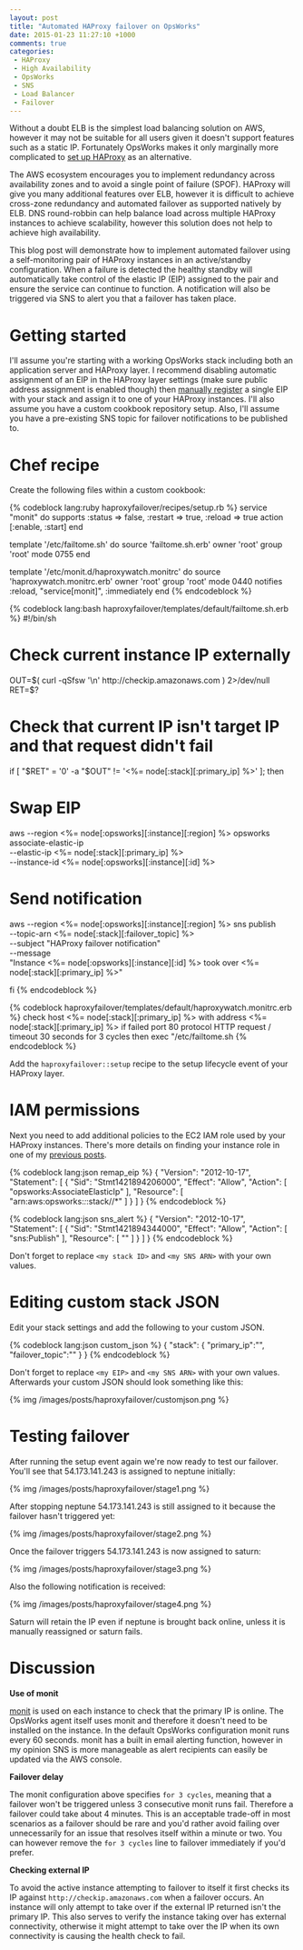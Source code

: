 ```yaml
---
layout: post
title: "Automated HAProxy failover on OpsWorks"
date: 2015-01-23 11:27:10 +1000
comments: true
categories:
 - HAProxy
 - High Availability
 - OpsWorks
 - SNS
 - Load Balancer
 - Failover
---
```


Without a doubt ELB is the simplest load balancing solution on AWS, however it may not be suitable for all users
 given it doesn't support features such as a static IP. Fortunately OpsWorks makes it only marginally more complicated
 to <a href="http://docs.aws.amazon.com/opsworks/latest/userguide/workinglayers-load.html">set up HAProxy</a> as an alternative.

The AWS ecosystem encourages you to implement redundancy across availability zones and to avoid a single point of
failure (SPOF). HAProxy will give you many additional features over ELB, however it is difficult to achieve cross-zone redundancy
 and automated failover as supported natively by ELB. DNS round-robbin can help balance load across multiple HAProxy instances
 to achieve scalability, however this solution does not help to achieve high availability.

This blog post will demonstrate how to implement automated failover using a self-monitoring pair of HAProxy instances in an
 active/standby configuration. When a failure is detected the healthy standby will automatically take control of the
 elastic IP (EIP) assigned to the pair and ensure the service can continue to function. A notification will also be triggered
 via SNS to alert you that a failover has taken place.

<!-- more -->

# Getting started

I'll assume you're starting with a working OpsWorks stack including both an application server and HAProxy layer. I recommend
 disabling automatic assignment of an EIP in the HAProxy layer settings (make sure public address assignment is enabled though)
 then [manually register](http://docs.aws.amazon.com/opsworks/latest/userguide/resources-attach.html#resources-attach-eip) a single EIP
 with your stack and assign it to one of your HAProxy instances. I'll also assume you have a custom cookbook repository setup.
 Also, I'll assume you have a pre-existing SNS topic for failover notifications to be published to.

# Chef recipe

Create the following files within a custom cookbook:

{% codeblock lang:ruby haproxyfailover/recipes/setup.rb %}
service "monit" do
  supports :status => false, :restart => true, :reload => true
  action [:enable, :start]
end

template '/etc/failtome.sh' do
  source 'failtome.sh.erb'
  owner 'root'
  group 'root'
  mode 0755
end

template '/etc/monit.d/haproxywatch.monitrc' do
  source 'haproxywatch.monitrc.erb'
  owner 'root'
  group 'root'
  mode 0440
  notifies :reload, "service[monit]", :immediately
end
{% endcodeblock %}

{% codeblock lang:bash haproxyfailover/templates/default/failtome.sh.erb %}
#!/bin/sh

# Check current instance IP externally
OUT=$( curl -qSfsw '\n' http://checkip.amazonaws.com ) 2>/dev/null
RET=$?

# Check that current IP isn't target IP and that request didn't fail
if [ "$RET" = '0' -a "$OUT" != '<%= node[:stack][:primary_ip] %>' ]; then

 # Swap EIP
 aws --region <%= node[:opsworks][:instance][:region] %> opsworks associate-elastic-ip \
  --elastic-ip <%= node[:stack][:primary_ip] %> \
  --instance-id <%= node[:opsworks][:instance][:id] %>

 # Send notification
 aws --region <%= node[:opsworks][:instance][:region] %> sns publish \
  --topic-arn <%= node[:stack][:failover_topic] %> \
  --subject "HAProxy failover notification" \
  --message \
  "Instance <%= node[:opsworks][:instance][:id] %> took over <%= node[:stack][:primary_ip] %>"

fi
{% endcodeblock %}

{% codeblock haproxyfailover/templates/default/haproxywatch.monitrc.erb %}
check host <%= node[:stack][:primary_ip] %> with address <%= node[:stack][:primary_ip] %>
    if failed
        port 80
        protocol HTTP
        request /
        timeout 30 seconds
        for 3 cycles
        then exec "/etc/failtome.sh
{% endcodeblock %}

Add the `haproxyfailover::setup` recipe to the setup lifecycle event of your HAProxy layer.

# IAM permissions

Next you need to add additional policies to the EC2 IAM role used by your HAProxy instances. There's more details on
 finding your instance role in one of my [previous posts](/blog/2015/01/03/revisited-retrieving-files-from-s3-using-chef-on-opsworks/).

{% codeblock lang:json remap_eip %}
{
  "Version": "2012-10-17",
  "Statement": [
    {
      "Sid": "Stmt1421894206000",
      "Effect": "Allow",
      "Action": [
        "opsworks:AssociateElasticIp"
      ],
      "Resource": [
        "arn:aws:opsworks:*:*:stack/<my stack ID>/*"
      ]
    }
  ]
}
{% endcodeblock %}

{% codeblock lang:json sns_alert %}
{
  "Version": "2012-10-17",
  "Statement": [
    {
      "Sid": "Stmt1421894344000",
      "Effect": "Allow",
      "Action": [
        "sns:Publish"
      ],
      "Resource": [
        "<my SNS ARN>"
      ]
    }
  ]
}
{% endcodeblock %}

Don't forget to replace `<my stack ID>` and `<my SNS ARN>` with your own values.

# Editing custom stack JSON

Edit your stack settings and add the following to your custom JSON.

{% codeblock lang:json custom_json %}
{
   "stack": {
      "primary_ip":"<my EIP>",
      "failover_topic":"<my SNS ARN>"
   }
}
{% endcodeblock %}

Don't forget to replace `<my EIP>` and `<my SNS ARN>` with your own values. Afterwards your custom JSON
 should look something like this:

{% img /images/posts/haproxyfailover/customjson.png %}

# Testing failover

After running the setup event again we're now ready to test our failover. You'll see that 54.173.141.243 is
 assigned to neptune initially:

{% img /images/posts/haproxyfailover/stage1.png %}

After stopping neptune 54.173.141.243 is still assigned to it because the failover hasn't triggered yet:

{% img /images/posts/haproxyfailover/stage2.png %}

Once the failover triggers 54.173.141.243 is now assigned to saturn:

{% img /images/posts/haproxyfailover/stage3.png %}

Also the following notification is received:

{% img /images/posts/haproxyfailover/stage4.png %}

Saturn will retain the IP even if neptune is brought back online, unless it is manually reassigned or saturn fails.

# Discussion

**Use of monit**

<a href="http://mmonit.com/monit/">monit</a> is used on each instance to check that the primary IP is online. The
 OpsWorks agent itself uses monit and therefore it doesn't need to be installed on the instance. In the default OpsWorks
 configuration monit runs every 60 seconds. monit has a built in email alerting function, however in my opinion
 SNS is more manageable as alert recipients can easily be updated via the AWS console.

**Failover delay**

The monit configuration above specifies `for 3 cycles`, meaning that a failover won't be triggered unless
 3 consecutive monit runs fail. Therefore a failover could take about 4 minutes. This is an acceptable trade-off in most
 scenarios as a failover should be rare and you'd rather avoid failing over unnecessarily for an issue that resolves itself
 within a minute or two. You can however remove the `for 3 cycles` line to failover immediately if you'd prefer.

**Checking external IP**

To avoid the active instance attempting to failover to itself it first checks
 its IP against `http://checkip.amazonaws.com` when a failover occurs. An instance will only attempt to take over if the
 external IP returned isn't the primary IP. This also serves to verify the instance taking over has external connectivity,
 otherwise it might attempt to take over the IP when its own connectivity is causing the health check to fail.









